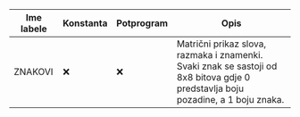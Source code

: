 | Ime labele    | Konstanta | Potprogram | Opis          |
| ------------- | --------- | ---------- | ------------- |
| ZNAKOVI       | :x:       | :x:        | Matrični prikaz slova, razmaka i znamenki. Svaki znak se sastoji od 8x8 bitova gdje 0 predstavlja boju pozadine, a 1 boju znaka. |
